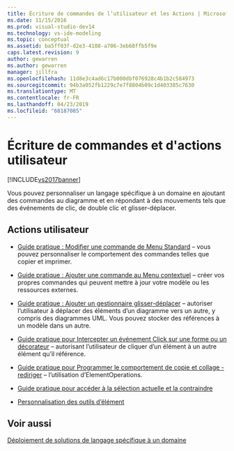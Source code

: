 ```yaml
---
title: Écriture de commandes de l’utilisateur et les Actions | Microsoft Docs
ms.date: 11/15/2016
ms.prod: visual-studio-dev14
ms.technology: vs-ide-modeling
ms.topic: conceptual
ms.assetid: ba5ff03f-d2e3-4188-a706-3eb68ffb5f9e
caps.latest.revision: 9
author: gewarren
ms.author: gewarren
manager: jillfra
ms.openlocfilehash: 11d8e3c4ad6c17b000dbf076928c4b1b2c584973
ms.sourcegitcommit: 94b3a052fb1229c7e7f8804b09c1d403385c7630
ms.translationtype: MT
ms.contentlocale: fr-FR
ms.lasthandoff: 04/23/2019
ms.locfileid: "68187085"
---
```

# <a name="writing-user-commands-and-actions"></a>Écriture de commandes et d'actions utilisateur
[!INCLUDE[vs2017banner](../includes/vs2017banner.md)]

Vous pouvez personnaliser un langage spécifique à un domaine en ajoutant des commandes au diagramme et en répondant à des mouvements tels que des événements de clic, de double clic et glisser-déplacer.  
  
## <a name="user-actions"></a>Actions utilisateur  
  
- [Guide pratique : Modifier une commande de Menu Standard](../modeling/how-to-modify-a-standard-menu-command-in-a-domain-specific-language.md) – vous pouvez personnaliser le comportement des commandes telles que copier et imprimer.  
  
- [Guide pratique : Ajouter une commande au Menu contextuel](../modeling/how-to-add-a-command-to-the-shortcut-menu.md) – créer vos propres commandes qui peuvent mettre à jour votre modèle ou les ressources externes.  
  
- [Guide pratique : Ajouter un gestionnaire glisser-déplacer](../modeling/how-to-add-a-drag-and-drop-handler.md) – autoriser l’utilisateur à déplacer des éléments d’un diagramme vers un autre, y compris des diagrammes UML. Vous pouvez stocker des références à un modèle dans un autre.  
  
- [Guide pratique pour Intercepter un événement Click sur une forme ou un décorateur](../modeling/how-to-intercept-a-click-on-a-shape-or-decorator.md) – autorisant l’utilisateur de cliquer d’un élément à un autre élément qu’il référence.  
  
- [Guide pratique pour Programmer le comportement de copie et collage - rediriger](../misc/how-to-program-copy-and-paste-behavior-redirect.md) – l’utilisation d’ElementOperations.  
  
- [Guide pratique pour accéder à la sélection actuelle et la contraindre](../modeling/how-to-access-and-constrain-the-current-selection.md)  
  
- [Personnalisation des outils d’élément](../modeling/customizing-element-tools.md)  
  
## <a name="see-also"></a>Voir aussi  
 [Déploiement de solutions de langage spécifique à un domaine](../modeling/deploying-domain-specific-language-solutions.md)
